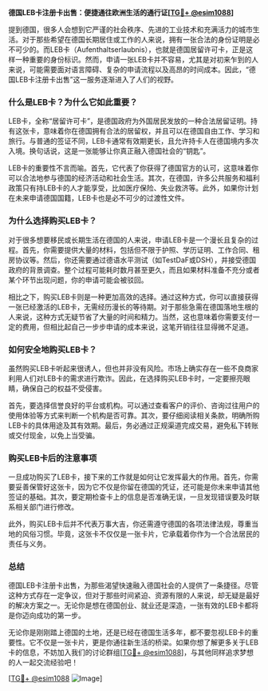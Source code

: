 **德国LEB卡注册卡出售：便捷通往欧洲生活的通行证[[TG💪+ @esim1088](https://t.me/s/esim1088)]**

提到德国，很多人会想到它严谨的社会秩序、先进的工业技术和充满活力的城市生活。对于那些希望在德国长期居住或工作的人来说，拥有一张合法的身份证明是必不可少的。而LEB卡（Aufenthaltserlaubnis），也就是德国居留许可卡，正是这样一种重要的身份标识。然而，申请一张LEB卡并不容易，尤其是对初来乍到的人来说，可能需要面对语言障碍、复杂的申请流程以及高昂的时间成本。因此，“德国LEB卡注册卡出售”这一服务逐渐进入了人们的视野。

### **什么是LEB卡？为什么它如此重要？**

LEB卡，全称“居留许可卡”，是德国政府为外国居民发放的一种合法居留证明。持有这张卡，意味着你在德国拥有合法的居留权，并且可以在德国自由工作、学习和旅行。与普通的签证不同，LEB卡通常有效期更长，且允许持卡人在德国境内多次入境。换句话说，这是一张能够让你真正融入德国社会的“钥匙”。

LEB卡的重要性不言而喻。首先，它代表了你获得了德国官方的认可，这意味着你可以合法地参与德国的经济活动和社会生活。其次，在德国，许多公共服务和福利政策只有持LEB卡的人才能享受，比如医疗保险、失业救济等。此外，如果你计划在未来申请德国国籍，LEB卡也是必不可少的过渡性文件。

### **为什么选择购买LEB卡？**

对于很多想要移民或长期生活在德国的人来说，申请LEB卡是一个漫长且复杂的过程。首先，你需要提供大量的材料，包括但不限于护照、学历证明、工作合同、租房协议等。然后，你还需要通过德语水平测试（如TestDaF或DSH），并接受德国政府的背景调查。整个过程可能耗时数月甚至更久，而且如果材料准备不充分或者某个环节出现问题，你的申请可能会被驳回。

相比之下，购买LEB卡则是一种更加高效的选择。通过这种方式，你可以直接获得一张已经激活的LEB卡，无需经历漫长的等待期。对于那些急需在德国落地生根的人来说，这种方式无疑节省了大量的时间和精力。当然，这也意味着你需要支付一定的费用，但相比起自己一步步申请的成本来说，这笔开销往往显得微不足道。

### **如何安全地购买LEB卡？**

虽然购买LEB卡听起来很诱人，但也并非没有风险。市场上确实存在一些不良商家利用人们对LEB卡的需求进行欺诈。因此，在选择购买LEB卡时，一定要擦亮眼睛，确保自己的权益不受侵害。

首先，要选择信誉良好的平台或机构。可以通过查看客户的评价、咨询过往用户的使用体验等方式来判断一个机构是否可靠。其次，要仔细阅读相关条款，明确所购LEB卡的具体用途及其有效期。最后，务必通过正规渠道完成交易，避免私下转账或交付现金，以免上当受骗。

### **购买LEB卡后的注意事项**

一旦成功购买了LEB卡，接下来的工作就是如何让它发挥最大的作用。首先，你需要妥善保管好这张卡，因为它不仅是你留在德国的凭证，还可能是你未来申请其他签证的基础。其次，要定期检查卡上的信息是否准确无误，一旦发现错误要及时联系相关部门进行修改。

此外，购买LEB卡后并不代表万事大吉，你还需遵守德国的各项法律法规，尊重当地的风俗习惯。毕竟，这张卡不仅仅是一张卡片，它承载着你作为一个合法居民的责任与义务。

### **总结**

德国LEB卡注册卡出售，为那些渴望快速融入德国社会的人提供了一条捷径。尽管这种方式存在一定争议，但对于那些时间紧迫、资源有限的人来说，却无疑是最好的解决方案之一。无论你是想在德国创业、就业还是深造，一张有效的LEB卡都将是你迈向成功的第一步。

无论你是刚刚踏上德国的土地，还是已经在德国生活多年，都不要忽视LEB卡的重要性。它不仅是一张卡片，更是你通往新生活的桥梁。如果你想了解更多关于LEB卡的信息，不妨加入我们的讨论群组[[TG💪+ @esim1088](https://t.me/s/esim1088)]，与其他同样追求梦想的人一起交流经验吧！

[[TG💪+ @esim1088](https://t.me/s/esim1088) ![Image](https://i.postimg.cc/4NQfJmqS/Snipaste-2025-05-13-00-14-12.png)]